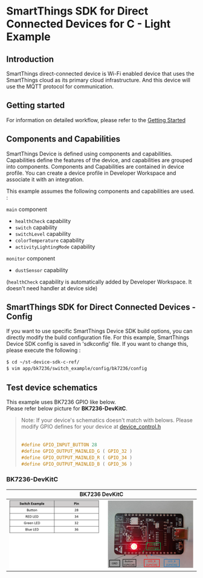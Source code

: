 # SmartThings SDK for Direct Connected Devices for C - Light Example

## Introduction

SmartThings direct-connected device is Wi-Fi enabled device that uses the SmartThings cloud as its primary cloud infrastructure. And this device will use the MQTT protocol for communication.

## Getting started

For information on detailed workflow, please refer to the [Getting Started](../../../doc/getting_started.md)

## Components and Capabilities

SmartThings Device is defined using components and capabilities. Capabilities define the features of the device, and capabilities are grouped into components.
Components and Capabilities are contained in device profile. You can create a device profile in Developer Workspace and associate it with an integration.

This example assumes the following components and capabilities are used. :  

`main` component  
- `healthCheck` capability  
- `switch` capability  
- `switchLevel` capability  
- `colorTemperature` capability  
- `activityLightingMode` capability  

`monitor` component  
- `dustSensor` capability  

(`healthCheck` capability is automatically added by Developer Workspace. It doesn't need handler at device side)

## SmartThings SDK for Direct Connected Devices - Config
If you want to use specific SmartThings Device SDK build options, you can directly modify the build configuration file. For this example, SmartThings Device SDK config is saved in 'sdkconfig' file. If you want to change this, please execute the following :
```sh
$ cd ~/st-device-sdk-c-ref/
$ vim app/bk7236/switch_example/config/bk7236/config
```

## Test device schematics
This example uses BK7236 GPIO like below.  
Please refer below picture for __BK7236-DevKitC__.  
> Note: If your device's schematics doesn't match with belows.
> Please modify GPIO defines for your device at [device_control.h](main/device_control.h)
> ```c
> 
> #define GPIO_INPUT_BUTTON 28
> #define GPIO_OUTPUT_MAINLED_G ( GPIO_32 )
> #define GPIO_OUTPUT_MAINLED_R ( GPIO_34 )
> #define GPIO_OUTPUT_MAINLED_B ( GPIO_36 )
> 
> ```

### BK7236-DevKitC  
| BK7236 DevKitC                                                     |
|-------------------------------------------------------------------|
|![BK7236_DEVKITC](../../../doc/res/Light_Example_BK7236_DEVKITC.PNG) |

